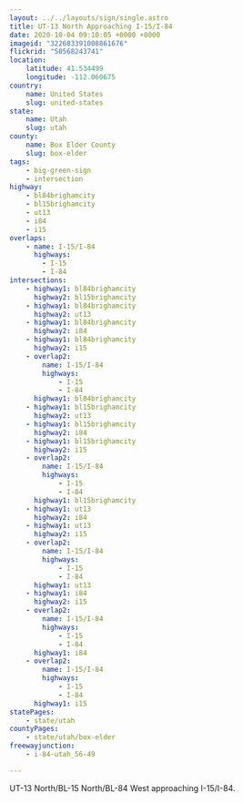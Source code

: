 ```yaml
---
layout: ../../layouts/sign/single.astro
title: UT-13 North Approaching I-15/I-84
date: 2020-10-04 09:10:05 +0000 +0000
imageid: "322683391008861676"
flickrid: "50568243741"
location:
    latitude: 41.534499
    longitude: -112.060675
country:
    name: United States
    slug: united-states
state:
    name: Utah
    slug: utah
county:
    name: Box Elder County
    slug: box-elder
tags:
    - big-green-sign
    - intersection
highway:
    - bl84brighamcity
    - bl15brighamcity
    - ut13
    - i84
    - i15
overlaps:
    - name: I-15/I-84
      highways:
        - I-15
        - I-84
intersections:
    - highway1: bl84brighamcity
      highway2: bl15brighamcity
    - highway1: bl84brighamcity
      highway2: ut13
    - highway1: bl84brighamcity
      highway2: i84
    - highway1: bl84brighamcity
      highway2: i15
    - overlap2:
        name: I-15/I-84
        highways:
            - I-15
            - I-84
      highway1: bl84brighamcity
    - highway1: bl15brighamcity
      highway2: ut13
    - highway1: bl15brighamcity
      highway2: i84
    - highway1: bl15brighamcity
      highway2: i15
    - overlap2:
        name: I-15/I-84
        highways:
            - I-15
            - I-84
      highway1: bl15brighamcity
    - highway1: ut13
      highway2: i84
    - highway1: ut13
      highway2: i15
    - overlap2:
        name: I-15/I-84
        highways:
            - I-15
            - I-84
      highway1: ut13
    - highway1: i84
      highway2: i15
    - overlap2:
        name: I-15/I-84
        highways:
            - I-15
            - I-84
      highway1: i84
    - overlap2:
        name: I-15/I-84
        highways:
            - I-15
            - I-84
      highway1: i15
statePages:
    - state/utah
countyPages:
    - state/utah/box-elder
freewayjunction:
    - i-84-utah_56-49

---
```

UT-13 North/BL-15 North/BL-84 West approaching I-15/I-84.